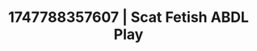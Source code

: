 ---
categories:
- AI lover POV
- Sapphic desires
- Choking kink
- Virtual lover intimacy
- Bi-curious stories
image: /assets/images/1747788357607.jpg
layout: post
seo:
  description: Featured content with high-quality ABDL Play, Scat Fetish. HD images
    available.
  keywords: ABDL Play, Scat Fetish
  og_image: /assets/images/1747788357607.jpg
  schema_type: VisualArtwork
tags:
- ABDL Play
- Scat Fetish
- '#1747788357607'
title: 1747788357607 | Scat Fetish ABDL Play
---